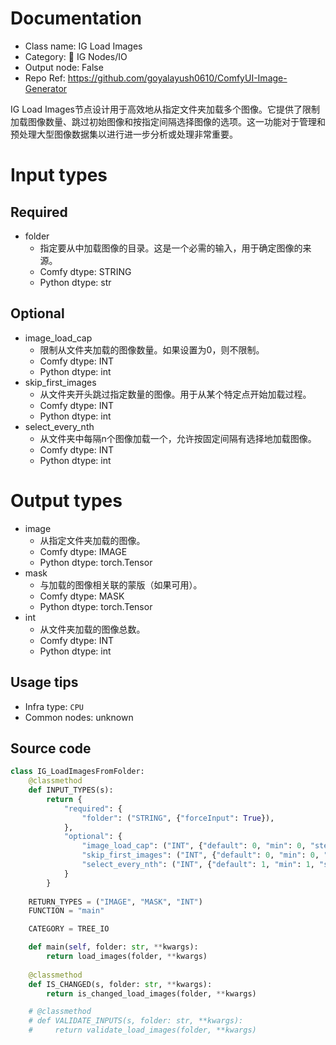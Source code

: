 
# Documentation
- Class name: IG Load Images
- Category: 🐓 IG Nodes/IO
- Output node: False
- Repo Ref: https://github.com/goyalayush0610/ComfyUI-Image-Generator

IG Load Images节点设计用于高效地从指定文件夹加载多个图像。它提供了限制加载图像数量、跳过初始图像和按指定间隔选择图像的选项。这一功能对于管理和预处理大型图像数据集以进行进一步分析或处理非常重要。

# Input types
## Required
- folder
    - 指定要从中加载图像的目录。这是一个必需的输入，用于确定图像的来源。
    - Comfy dtype: STRING
    - Python dtype: str
## Optional
- image_load_cap
    - 限制从文件夹加载的图像数量。如果设置为0，则不限制。
    - Comfy dtype: INT
    - Python dtype: int
- skip_first_images
    - 从文件夹开头跳过指定数量的图像。用于从某个特定点开始加载过程。
    - Comfy dtype: INT
    - Python dtype: int
- select_every_nth
    - 从文件夹中每隔n个图像加载一个，允许按固定间隔有选择地加载图像。
    - Comfy dtype: INT
    - Python dtype: int

# Output types
- image
    - 从指定文件夹加载的图像。
    - Comfy dtype: IMAGE
    - Python dtype: torch.Tensor
- mask
    - 与加载的图像相关联的蒙版（如果可用）。
    - Comfy dtype: MASK
    - Python dtype: torch.Tensor
- int
    - 从文件夹加载的图像总数。
    - Comfy dtype: INT
    - Python dtype: int


## Usage tips
- Infra type: `CPU`
- Common nodes: unknown


## Source code
```python
class IG_LoadImagesFromFolder:
    @classmethod
    def INPUT_TYPES(s):
        return {
            "required": {
                "folder": ("STRING", {"forceInput": True}),
            },
            "optional": {
                "image_load_cap": ("INT", {"default": 0, "min": 0, "step": 1}),
                "skip_first_images": ("INT", {"default": 0, "min": 0, "step": 1}),
                "select_every_nth": ("INT", {"default": 1, "min": 1, "step": 1}),
            }
        }
    
    RETURN_TYPES = ("IMAGE", "MASK", "INT")
    FUNCTION = "main"

    CATEGORY = TREE_IO

    def main(self, folder: str, **kwargs):
        return load_images(folder, **kwargs)
    
    @classmethod
    def IS_CHANGED(s, folder: str, **kwargs):
        return is_changed_load_images(folder, **kwargs)

    # @classmethod
    # def VALIDATE_INPUTS(s, folder: str, **kwargs):
    #     return validate_load_images(folder, **kwargs)

```
